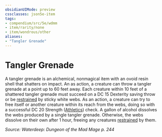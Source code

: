 ```yaml
---
obsidianUIMode: preview
cssclasses: json5e-item
tags:
- compendium/src/5e/wdmm
- item/rarity/none
- item/wondrous/other
aliases: 
- "Tangler Grenade"
---
```

# Tangler Grenade



A tangler grenade is an alchemical, nonmagical item with an ovoid resin shell that shatters on impact. An as action, a creature can throw a tangler grenade at a point up to 60 feet away. Each creature within 10 feet of a shattered tangler grenade must succeed on a DC 15 Dexterity saving throw or be [restrained](2-Mechanics/CLI/rules/conditions.md#Restrained) by sticky white webs. As an action, a creature can try to free itself or another creature within its reach from the webs, doing so with a successful DC 20 Strength ([Athletics](2-Mechanics/CLI/rules/skills.md#Athletics)) check. A gallon of alcohol dissolves the webs produced by a single tangler grenade. Otherwise, the webs dissolve on their own after 1 hour, freeing any creatures [restrained](2-Mechanics/CLI/rules/conditions.md#Restrained) by them.

*Source: Waterdeep: Dungeon of the Mad Mage p. 244*